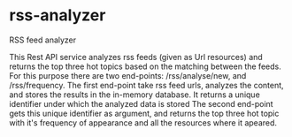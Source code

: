 # rss-analyzer

RSS feed analyzer

This Rest API service analyzes rss feeds (given as Url resources) and returns the top three hot topics based on the matching between the feeds.
For this purpose there are two end-points: /rss/analyse/new, and /rss/frequency. 
The first end-point take rss feed urls, analyzes the content, and stores the results in the in-memory database. It returns a unique identifier under which the analyzed data is stored
The second end-point gets this unique identifier as argument, and returns the top three hot topic with it's frequency of appearance and all the resources where it apeared.
